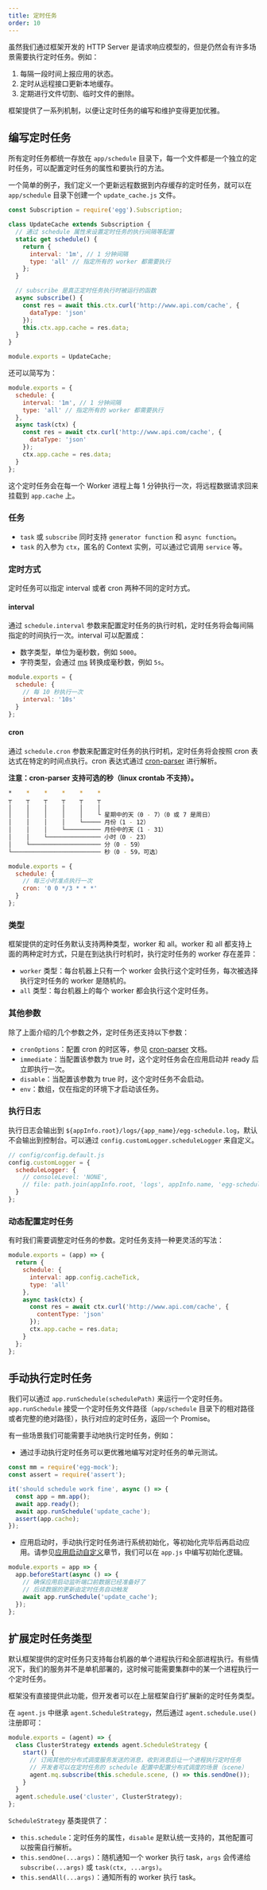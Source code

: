 ```yaml
---
title: 定时任务
order: 10
---
```


虽然我们通过框架开发的 HTTP Server 是请求响应模型的，但是仍然会有许多场景需要执行定时任务。例如：

1. 每隔一段时间上报应用的状态。
2. 定时从远程接口更新本地缓存。
3. 定期进行文件切割、临时文件的删除。

框架提供了一系列机制，以便让定时任务的编写和维护变得更加优雅。
## 编写定时任务

所有定时任务都统一存放在 `app/schedule` 目录下，每一个文件都是一个独立的定时任务，可以配置定时任务的属性和要执行的方法。

一个简单的例子，我们定义一个更新远程数据到内存缓存的定时任务，就可以在 `app/schedule` 目录下创建一个 `update_cache.js` 文件。

```js
const Subscription = require('egg').Subscription;

class UpdateCache extends Subscription {
  // 通过 schedule 属性来设置定时任务的执行间隔等配置
  static get schedule() {
    return {
      interval: '1m', // 1 分钟间隔
      type: 'all' // 指定所有的 worker 都需要执行
    };
  }

  // subscribe 是真正定时任务执行时被运行的函数
  async subscribe() {
    const res = await this.ctx.curl('http://www.api.com/cache', {
      dataType: 'json'
    });
    this.ctx.app.cache = res.data;
  }
}

module.exports = UpdateCache;
```

还可以简写为：

```js
module.exports = {
  schedule: {
    interval: '1m', // 1 分钟间隔
    type: 'all' // 指定所有的 worker 都需要执行
  },
  async task(ctx) {
    const res = await ctx.curl('http://www.api.com/cache', {
      dataType: 'json'
    });
    ctx.app.cache = res.data;
  }
};
```

这个定时任务会在每一个 Worker 进程上每 1 分钟执行一次，将远程数据请求回来挂载到 `app.cache` 上。

### 任务

- `task` 或 `subscribe` 同时支持 `generator function` 和 `async function`。
- `task` 的入参为 `ctx`，匿名的 Context 实例，可以通过它调用 `service` 等。

### 定时方式

定时任务可以指定 interval 或者 cron 两种不同的定时方式。

#### interval

通过 `schedule.interval` 参数来配置定时任务的执行时机，定时任务将会每间隔指定的时间执行一次。interval 可以配置成：

- 数字类型，单位为毫秒数，例如 `5000`。
- 字符类型，会通过 [ms](https://github.com/zeit/ms) 转换成毫秒数，例如 `5s`。

```js
module.exports = {
  schedule: {
    // 每 10 秒执行一次
    interval: '10s'
  }
};
```

#### cron

通过 `schedule.cron` 参数来配置定时任务的执行时机，定时任务将会按照 cron 表达式在特定的时间点执行。cron 表达式通过 [cron-parser](https://github.com/harrisiirak/cron-parser) 进行解析。

**注意：cron-parser 支持可选的秒（linux crontab 不支持）。**

```bash
*    *    *    *    *    *
┬    ┬    ┬    ┬    ┬    ┬
│    │    │    │    │    │
│    │    │    │    │    └ 星期中的天（0 - 7）（0 或 7 是周日）
│    │    │    │    └───── 月份（1 - 12）
│    │    │    └────────── 月份中的天（1 - 31）
│    │    └─────────────── 小时（0 - 23）
│    └──────────────────── 分（0 - 59）
└───────────────────────── 秒（0 - 59，可选）
```

```js
module.exports = {
  schedule: {
    // 每三小时准点执行一次
    cron: '0 0 */3 * * *'
  }
};
```

### 类型

框架提供的定时任务默认支持两种类型，worker 和 all。worker 和 all 都支持上面的两种定时方式，只是在到达执行时机时，执行定时任务的 worker 存在差异：

- `worker` 类型：每台机器上只有一个 worker 会执行这个定时任务，每次被选择执行定时任务的 worker 是随机的。
- `all` 类型：每台机器上的每个 worker 都会执行这个定时任务。

### 其他参数

除了上面介绍的几个参数之外，定时任务还支持以下参数：

- `cronOptions`：配置 cron 的时区等，参见 [cron-parser](https://github.com/harrisiirak/cron-parser#options) 文档。
- `immediate`：当配置该参数为 true 时，这个定时任务会在应用启动并 ready 后立即执行一次。
- `disable`：当配置该参数为 true 时，这个定时任务不会启动。
- `env`：数组，仅在指定的环境下才启动该任务。

### 执行日志

执行日志会输出到 `${appInfo.root}/logs/{app_name}/egg-schedule.log`，默认不会输出到控制台。可以通过 `config.customLogger.scheduleLogger` 来自定义。

```js
// config/config.default.js
config.customLogger = {
  scheduleLogger: {
    // consoleLevel: 'NONE',
    // file: path.join(appInfo.root, 'logs', appInfo.name, 'egg-schedule.log')
  }
};
```

### 动态配置定时任务

有时我们需要调整定时任务的参数。定时任务支持一种更灵活的写法：

```js
module.exports = (app) => {
  return {
    schedule: {
      interval: app.config.cacheTick,
      type: 'all'
    },
    async task(ctx) {
      const res = await ctx.curl('http://www.api.com/cache', {
        contentType: 'json'
      });
      ctx.app.cache = res.data;
    }
  };
};
```
## 手动执行定时任务

我们可以通过 `app.runSchedule(schedulePath)` 来运行一个定时任务。`app.runSchedule` 接受一个定时任务文件路径（`app/schedule` 目录下的相对路径或者完整的绝对路径），执行对应的定时任务，返回一个 Promise。

有一些场景我们可能需要手动地执行定时任务，例如：

- 通过手动执行定时任务可以更优雅地编写对定时任务的单元测试。

```js
const mm = require('egg-mock');
const assert = require('assert');

it('should schedule work fine', async () => {
  const app = mm.app();
  await app.ready();
  await app.runSchedule('update_cache');
  assert(app.cache);
});
```

- 应用启动时，手动执行定时任务进行系统初始化，等初始化完毕后再启动应用。请参见[应用启动自定义](./app-start.md)章节，我们可以在 `app.js` 中编写初始化逻辑。

```js
module.exports = app => {
  app.beforeStart(async () => {
    // 确保应用启动监听端口前数据已经准备好了
    // 后续数据的更新由定时任务自动触发
    await app.runSchedule('update_cache');
  });
};
```
## 扩展定时任务类型

默认框架提供的定时任务只支持每台机器的单个进程执行和全部进程执行。有些情况下，我们的服务并不是单机部署的，这时候可能需要集群中的某一个进程执行一个定时任务。 

框架没有直接提供此功能，但开发者可以在上层框架自行扩展新的定时任务类型。

在 `agent.js` 中继承 `agent.ScheduleStrategy`，然后通过 `agent.schedule.use()` 注册即可：

```js
module.exports = (agent) => {
  class ClusterStrategy extends agent.ScheduleStrategy {
    start() {
      // 订阅其他的分布式调度服务发送的消息，收到消息后让一个进程执行定时任务
      // 开发者可以在定时任务的 schedule 配置中配置分布式调度的场景（scene）
      agent.mq.subscribe(this.schedule.scene, () => this.sendOne());
    }
  }
  agent.schedule.use('cluster', ClusterStrategy);
};
```

`ScheduleStrategy` 基类提供了：

- `this.schedule`：定时任务的属性，`disable` 是默认统一支持的，其他配置可以按需自行解析。
- `this.sendOne(...args)`：随机通知一个 worker 执行 task，`args` 会传递给 `subscribe(...args)` 或 `task(ctx, ...args)`。
- `this.sendAll(...args)`：通知所有的 worker 执行 task。
